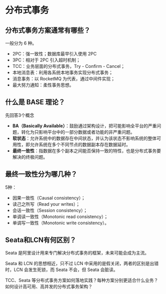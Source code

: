 # 分布式事务

## 分布式事务方案通常有哪些？

一般分为 6 种。

* 2PC：强一致性；数据库最早引入使用 2PC
* 3PC：相对于 2PC 引入超时机制；
* TCC：业务层面的分布式事务，Try - Confirm - Cancel；
* 本地消息表：利用各系统本地事务实现分布式事务；
* 消息事务：以 RocketMQ 为代表，通过中间件实现；
* 最大努力通知：柔性事务思想。

## 什么是 BASE 理论？

先回答3个概念

* **BA（Basically Available）**：鼓励通过架构设计，把可能影响全平台的严重问题，转化为只影响平台中的一部分数据或者功能的非严重问题。
* **软状态**：允许系统中的数据存在中间状态，并认为该状态不影响系统的整体可用性，即允许系统在多个不同节点的数据副本存在数据延时。
* **最终一致性**：指数据在多个副本之间能否保持一致的特性，也是分布式事务要解决的终极问题。

## 最终一致性分为哪几种？

5种：

* 因果一致性（Causal consistency）；
* 读己之所写（Read your writes）；
* 会话一致性（Session consistency）；
* 单调读一致性（Monotonic read consistency）；
* 单调写一致性（Monotonic write consistency）。

## Seata和LCN有何区别？

Seata 是阿里设计用来专门解决分布式事务的框架，未来可能会成为主流。

Seata 和 LCN 的思想相近，只不过 LCN 中采用的是假关闭，两者的区别是出错时，LCN 会发生死锁，而 Seata 不会，但 Seata 会脏读。

TCC、Seata 等分布式事务方案如何落地实践？每种方案分别更适合什么业务？如何设计高可用、高并发的分布式事务架构？
